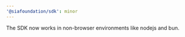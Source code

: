 ```yaml
---
'@siafoundation/sdk': minor
---
```


The SDK now works in non-browser environments like nodejs and bun.
